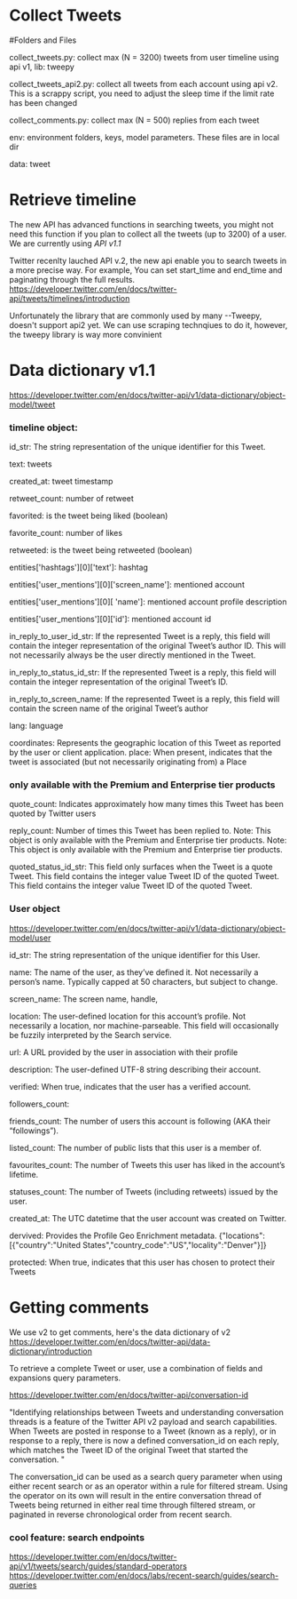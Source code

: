 # Collect Tweets

#Folders and Files

collect_tweets.py: collect max (N = 3200) tweets from user timeline using api v1, lib: tweepy

collect_tweets_api2.py: collect all tweets from each account using api v2. This is a scrappy script, you need to adjust the sleep time if the limit rate has been changed

collect_comments.py: collect max (N = 500) replies from each tweet

env: environment folders, keys, model parameters. These files are in local dir

data: tweet 

# Retrieve timeline

The new API has advanced functions in searching tweets, you might not need this function if you plan to collect all the tweets (up to 3200) of a user. We are currently using *API v1.1*

Twitter recenlty lauched API v.2, the new api enable you to search tweets in a more precise way. For example, You can set  start_time and end_time and paginating through the full results.
https://developer.twitter.com/en/docs/twitter-api/tweets/timelines/introduction 

Unfortunately the library that are commonly used by many --Tweepy, doesn't support api2 yet. We can use scraping technqiues to do it, however, the tweepy library is way more convinient 


# Data dictionary v1.1
https://developer.twitter.com/en/docs/twitter-api/v1/data-dictionary/object-model/tweet

### timeline object:
id_str: The string representation of the unique identifier for this Tweet.

text: tweets

created_at: tweet timestamp 

retweet_count: number of retweet

favorited: is the tweet being liked (boolean)

favorite_count: number of likes

retweeted: is the tweet being retweeted (boolean)

entities['hashtags'][0]['text']: hashtag

entities['user_mentions'][0]['screen_name']: mentioned account

entities['user_mentions'][0][ 'name']: mentioned account profile description

entities['user_mentions'][0]['id']: mentioned account id

in_reply_to_user_id_str: If the represented Tweet is a reply, this field will contain the integer representation of the original Tweet’s author ID. This will not necessarily always be the user directly mentioned in the Tweet.

in_reply_to_status_id_str: If the represented Tweet is a reply, this field will contain the integer representation of the original Tweet’s ID.

in_reply_to_screen_name: If the represented Tweet is a reply, this field will contain the screen name of the original Tweet’s author

lang: language

coordinates: Represents the geographic location of this Tweet as reported by the user or client application. 
place: When present, indicates that the tweet is associated (but not necessarily originating from) a Place 


### only available with the Premium and Enterprise tier products
quote_count: Indicates approximately how many times this Tweet has been quoted by Twitter users

reply_count: Number of times this Tweet has been replied to. Note: This object is only available with the Premium and Enterprise tier products. Note: This object is only available with the Premium and Enterprise tier products.

quoted_status_id_str: This field only surfaces when the Tweet is a quote Tweet. This field contains the integer value Tweet ID of the quoted Tweet. This field contains the integer value Tweet ID of the quoted Tweet. 


### User object
https://developer.twitter.com/en/docs/twitter-api/v1/data-dictionary/object-model/user

id_str: The string representation of the unique identifier for this User.

name: The name of the user, as they’ve defined it. Not necessarily a person’s name. Typically capped at 50 characters, but subject to change. 

screen_name: The screen name, handle, 

location: The user-defined location for this account’s profile. Not necessarily a location, nor machine-parseable. This field will occasionally be fuzzily interpreted by the Search service.

url: A URL provided by the user in association with their profile

description: The user-defined UTF-8 string describing their account.

verified: When true, indicates that the user has a verified account. 

followers_count:

friends_count: The number of users this account is following (AKA their “followings”).

listed_count: The number of public lists that this user is a member of.

favourites_count: The number of Tweets this user has liked in the account’s lifetime.

statuses_count: The number of Tweets (including retweets) issued by the user.

created_at: The UTC datetime that the user account was created on Twitter.

dervived: Provides the Profile Geo Enrichment metadata. {"locations": [{"country":"United States","country_code":"US","locality":"Denver"}]}

protected: When true, indicates that this user has chosen to protect their Tweets

# Getting comments
We use v2 to get comments, here's the data dictionary of v2
https://developer.twitter.com/en/docs/twitter-api/data-dictionary/introduction

To retrieve a complete Tweet or user, use a combination of fields and expansions query parameters.


https://developer.twitter.com/en/docs/twitter-api/conversation-id

"Identifying relationships between Tweets and understanding conversation threads is a feature of the Twitter API v2 payload and search capabilities.  When Tweets are posted in response to a Tweet (known as a reply), or in response to a reply, there is now a defined conversation_id on each reply, which matches the Tweet ID of the original Tweet that started the conversation. "

The conversation_id can be used as a search query parameter when using either recent search or as an operator within a rule for filtered stream.  Using the operator on its own will result in the entire conversation thread of Tweets being returned in either real time through filtered stream, or paginated in reverse chronological order from recent search.   


### cool feature: search endpoints 
https://developer.twitter.com/en/docs/twitter-api/v1/tweets/search/guides/standard-operators
https://developer.twitter.com/en/docs/labs/recent-search/guides/search-queries










